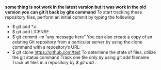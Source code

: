 **some thing is not work in the latest version but it was work in the old version  you can git it back by gits command**
To start tracking these repository files, perform an initial commit by typing the following:
* $ git add *.c
* $ git add LICENSE
* $ git commit -m “any message here”
You can also create a copy of an existing Git repository from a particular server by using the clone command with a repository’s URL:
* $ git clone https://github.com/test
To determine the state of files, utilize the git status command
Track one file only by using git add filename
Track all files in a repository by *$ git add .*

